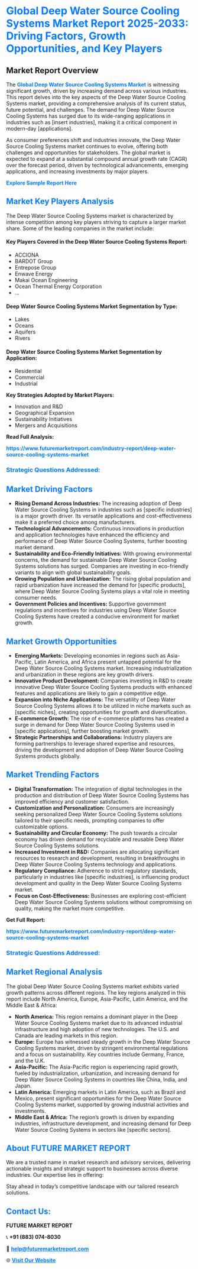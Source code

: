 <h1 style="color: #007BFF;">Global Deep Water Source Cooling Systems Market Report 2025-2033: Driving Factors, Growth Opportunities, and Key Players</h1>

<section id="overview">
<h2>Market Report Overview</h2>
<p>The <a href="https://www.futuremarketreport.com/industry-report/deep-water-source-cooling-systems-market" style="color: #007BFF; text-decoration: none;"><strong>Global Deep Water Source Cooling Systems Market</strong></a> is witnessing significant growth, driven by increasing demand across various industries. This report delves into the key aspects of the Deep Water Source Cooling Systems market, providing a comprehensive analysis of its current status, future potential, and challenges. The demand for Deep Water Source Cooling Systems has surged due to its wide-ranging applications in industries such as [insert industries], making it a critical component in modern-day [applications].</p>
<p>As consumer preferences shift and industries innovate, the Deep Water Source Cooling Systems market continues to evolve, offering both challenges and opportunities for stakeholders. The global market is expected to expand at a substantial compound annual growth rate (CAGR) over the forecast period, driven by technological advancements, emerging applications, and increasing investments by major players.</p>
</section>

<section id="overview">
<p><a href="https://www.futuremarketreport.com/request-sample/reportId=56676" style="color: #007BFF; text-decoration: none;"><strong>Explore Sample Report Here</strong></a></p>
</section>

<section id="key-players">
<h2 style="color: #007BFF;">Market Key Players Analysis</h2>
<p>The Deep Water Source Cooling Systems market is characterized by intense competition among key players striving to capture a larger market share. Some of the leading companies in the market include:</p>
<h4>Key Players Covered in the Deep Water Source Cooling Systems Report:</h4>
<ul><li>ACCIONA</li><li>BARDOT Group</li><li>Entrepose Group</li><li>Enwave Energy</li><li>Makai Ocean Engineering</li><li>Ocean Thermal Energy Corporation</li><li>...</li></ul>
<h4>Deep Water Source Cooling Systems Market Segmentation by Type:</h4>
<ul><li>Lakes</li><li>Oceans</li><li>Aquifers</li><li>Rivers</li></ul>

<h4>Deep Water Source Cooling Systems Market Segmentation by Application:</h4>
<ul><li>Residential</li><li>Commercial</li><li>Industrial</li></ul>
<p><strong>Key Strategies Adopted by Market Players:</strong></p>
<ul>
<li>Innovation and R&D</li>
<li>Geographical Expansion</li>
<li>Sustainability Initiatives</li>
<li>Mergers and Acquisitions</li>
</ul>
</section>

<section>
<p><strong>Read Full Analysis: </strong></p><a href="https://www.futuremarketreport.com/industry-report/deep-water-source-cooling-systems-market" style="color: #007BFF; text-decoration: none;"><strong>https://www.futuremarketreport.com/industry-report/deep-water-source-cooling-systems-market</strong></a>
<h3 style="color: #007BFF;">Strategic Questions Addressed:</h3>
</section>

<section id="driving-factors">
<h2 style="color: #007BFF;">Market Driving Factors</h2>
<ul>
<li><strong>Rising Demand Across Industries:</strong> The increasing adoption of Deep Water Source Cooling Systems in industries such as [specific industries] is a major growth driver. Its versatile applications and cost-effectiveness make it a preferred choice among manufacturers.</li>
<li><strong>Technological Advancements:</strong> Continuous innovations in production and application technologies have enhanced the efficiency and performance of Deep Water Source Cooling Systems, further boosting market demand.</li>
<li><strong>Sustainability and Eco-Friendly Initiatives:</strong> With growing environmental concerns, the demand for sustainable Deep Water Source Cooling Systems solutions has surged. Companies are investing in eco-friendly variants to align with global sustainability goals.</li>
<li><strong>Growing Population and Urbanization:</strong> The rising global population and rapid urbanization have increased the demand for [specific products], where Deep Water Source Cooling Systems plays a vital role in meeting consumer needs.</li>
<li><strong>Government Policies and Incentives:</strong> Supportive government regulations and incentives for industries using Deep Water Source Cooling Systems have created a conducive environment for market growth.</li>
</ul>
</section>

<section id="growth-opportunities">
<h2 style="color: #007BFF;">Market Growth Opportunities</h2>
<ul>
<li><strong>Emerging Markets:</strong> Developing economies in regions such as Asia-Pacific, Latin America, and Africa present untapped potential for the Deep Water Source Cooling Systems market. Increasing industrialization and urbanization in these regions are key growth drivers.</li>
<li><strong>Innovative Product Development:</strong> Companies investing in R&D to create innovative Deep Water Source Cooling Systems products with enhanced features and applications are likely to gain a competitive edge.</li>
<li><strong>Expansion into Niche Applications:</strong> The versatility of Deep Water Source Cooling Systems allows it to be utilized in niche markets such as [specific niches], creating opportunities for growth and diversification.</li>
<li><strong>E-commerce Growth:</strong> The rise of e-commerce platforms has created a surge in demand for Deep Water Source Cooling Systems used in [specific applications], further boosting market growth.</li>
<li><strong>Strategic Partnerships and Collaborations:</strong> Industry players are forming partnerships to leverage shared expertise and resources, driving the development and adoption of Deep Water Source Cooling Systems products globally.</li>
</ul>
</section>

<section id="trending-factors">
<h2 style="color: #007BFF;">Market Trending Factors</h2>
<ul>
<li><strong>Digital Transformation:</strong> The integration of digital technologies in the production and distribution of Deep Water Source Cooling Systems has improved efficiency and customer satisfaction.</li>
<li><strong>Customization and Personalization:</strong> Consumers are increasingly seeking personalized Deep Water Source Cooling Systems solutions tailored to their specific needs, prompting companies to offer customizable options.</li>
<li><strong>Sustainability and Circular Economy:</strong> The push towards a circular economy has driven demand for recyclable and reusable Deep Water Source Cooling Systems solutions.</li>
<li><strong>Increased Investment in R&D:</strong> Companies are allocating significant resources to research and development, resulting in breakthroughs in Deep Water Source Cooling Systems technology and applications.</li>
<li><strong>Regulatory Compliance:</strong> Adherence to strict regulatory standards, particularly in industries like [specific industries], is influencing product development and quality in the Deep Water Source Cooling Systems market.</li>
<li><strong>Focus on Cost-Effectiveness:</strong> Businesses are exploring cost-efficient Deep Water Source Cooling Systems solutions without compromising on quality, making the market more competitive.</li>
</ul>
</section>

<section>
<p><strong>Get Full Report: </strong></p><a href="https://www.futuremarketreport.com/industry-report/deep-water-source-cooling-systems-market" style="color: #007BFF; text-decoration: none;"><strong>https://www.futuremarketreport.com/industry-report/deep-water-source-cooling-systems-market</strong></a>
<h3 style="color: #007BFF;">Strategic Questions Addressed:</h3>
</section>


<section id="regional-analysis">
<h2 style="color: #007BFF;">Market Regional Analysis</h2>
<p>The global Deep Water Source Cooling Systems market exhibits varied growth patterns across different regions. The key regions analyzed in this report include North America, Europe, Asia-Pacific, Latin America, and the Middle East & Africa:</p>
<ul>
<li><strong>North America:</strong> This region remains a dominant player in the Deep Water Source Cooling Systems market due to its advanced industrial infrastructure and high adoption of new technologies. The U.S. and Canada are leading markets in this region.</li>
<li><strong>Europe:</strong> Europe has witnessed steady growth in the Deep Water Source Cooling Systems market, driven by stringent environmental regulations and a focus on sustainability. Key countries include Germany, France, and the U.K.</li>
<li><strong>Asia-Pacific:</strong> The Asia-Pacific region is experiencing rapid growth, fueled by industrialization, urbanization, and increasing demand for Deep Water Source Cooling Systems in countries like China, India, and Japan.</li>
<li><strong>Latin America:</strong> Emerging markets in Latin America, such as Brazil and Mexico, present significant opportunities for the Deep Water Source Cooling Systems market, supported by growing industrial activities and investments.</li>
<li><strong>Middle East & Africa:</strong> The region’s growth is driven by expanding industries, infrastructure development, and increasing demand for Deep Water Source Cooling Systems in sectors like [specific sectors].</li>
</ul>
</section>

<footer>
<h2 style="color: #007BFF;">About FUTURE MARKET REPORT</h2>
<p>We are a trusted name in market research and advisory services, delivering actionable insights and strategic support to businesses across diverse industries. Our expertise lies in offering:</p>

<p>Stay ahead in today’s competitive landscape with our tailored research solutions.</p>

<h2 style="color: #007BFF;">Contact Us:</h2>
<p><strong>FUTURE MARKET REPORT</strong></p>
<p>📞 <strong>+91 (883) 074-8030</strong></p>
<p>📧 <strong><a href="mailto:help@futuremarketreport.com" style="color: #007BFF;">help@futuremarketreport.com</a></strong></p>
<p>🌐 <strong><a href="https://www.futuremarketreport.com/" style="color: #007BFF;">Visit Our Website</a></strong></p>
</footer>